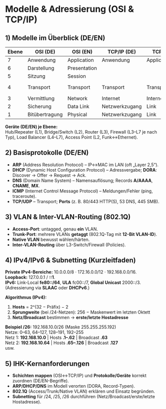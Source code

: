 # Modelle & Adressierung (OSI & TCP/IP)

## 1) Modelle im Überblick (DE/EN)
| Ebene |    OSI (DE)   |  OSI (EN)   |   TCP/IP (DE)  |    TCP/IP (EN)   | Typische PDU |
|-------|---------------|-------------|----------------|------------------|--------------|
|   7   |   Anwendung   | Application |    Anwendung   |    Application   |     Daten    |
|   6   |  Darstellung  | Presentation|                |                  |     Daten    |
|   5   |    Sitzung    |   Session   |                |                  |     Daten    |
|   4   |   Transport   |  Transport  |    Transport   |     Transport    | **Segment/Datagramm** (TCP/UDP + **Ports**) |
|   3   |  Vermittlung  |   Network   |    Internet    | Internet/Network | **Paket** (IP) |
|   2   |   Sicherung   |  Data Link  | Netzwerkzugang |       Link       | **Frame** (MAC) |
|   1   | Bitübertragung|   Physical  | Netzwerkzugang |       Link       | **Bits** |

**Geräte (DE/EN) je Ebene:**  
Hub/Repeater (L1), Bridge/Switch (L2), Router (L3), Firewall (L3–L7 je nach Typ), Load Balancer (L4–L7), Access Point (L2, Funk↔Ethernet).

## 2) Basisprotokolle (DE/EN)
- **ARP** (Address Resolution Protocol) – IP↔MAC im LAN (oft „Layer 2,5“).  
- **DHCP** (Dynamic Host Configuration Protocol) – Adressvergabe; **DORA**: Discover → Offer → Request → Ack.  
- **DNS** (Domain Name System) – Namensauflösung; Records **A/AAAA**, **CNAME**, **MX**.  
- **ICMP** (Internet Control Message Protocol) – Meldungen/Fehler (ping, traceroute).  
- **TCP/UDP** – Transport; **Ports** (z. B. 80/443 HTTP(S), 53 DNS, 445 SMB).

## 3) VLAN & Inter-VLAN-Routing (802.1Q)
- **Access-Port**: untagged, genau **ein** VLAN.  
- **Trunk-Port**: mehrere VLANs **getaggt** (802.1Q-Tag mit **12-Bit VLAN-ID**).  
- **Native VLAN** bewusst wählen/härten.  
- **Inter-VLAN-Routing** über L3-Switch/Firewall (Policies).

## 4) IPv4/IPv6 & Subnetting (Kurzleitfaden)
**Private IPv4-Bereiche:** 10.0.0.0/8 · 172.16.0.0/12 · 192.168.0.0/16.  
**Loopback:** 127.0.0.1 / **::1**.  
**IPv6:** Link-Local **fe80::/64**, **ULA** fc00::/7, **Global Unicast** 2000::/3. (Adressierung via **SLAAC** oder **DHCPv6**.)

**Algorithmus (IPv4):**
1. **Hosts** = 2^(32 − Präfix) − 2  
2. **Sprungweite** (bei /24-Netzen): 256 − Maskenwert im letzten Oktett  
3. **Netz/Broadcast** bestimmen → **erste/letzte Hostadresse**

**Beispiel /26:** 192.168.10.0/26 (Maske 255.255.255.192)  
Netze: 0–63, 64–127, 128–191, 192–255  
Netz 1: **192.168.10.0** | Hosts **.1–.62** | Broadcast **.63**  
Netz 2: **192.168.10.64** | Hosts **.65–.126** | Broadcast **.127**  
usw.

## 5) IHK-Kernanforderungen
- **Schichten mappen** (OSI↔TCP/IP) und **Protokolle/Geräte** korrekt zuordnen (DE/EN-Begriffe).  
- **ARP/DHCP/DNS** im Modell verorten (DORA, Record-Typen).  
- **802.1Q** (Access/Trunk/Native VLAN) erklären und Einsatz begründen.  
- **Subnetting** für /24, /25, /26 durchführen (Netz/Broadcast/erste/letzte Hostadresse).
